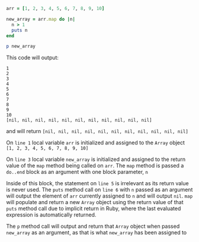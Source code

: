 ```ruby
arr = [1, 2, 3, 4, 5, 6, 7, 8, 9, 10]

new_array = arr.map do |n| 
  n > 1
  puts n
end

p new_array
```

This code will output:

```
1
2
3
4
5
6
7
8
9
10
[nil, nil, nil, nil, nil, nil, nil, nil, nil, nil, nil]
```

and will return `[nil, nil, nil, nil, nil, nil, nil, nil, nil, nil, nil]`

On `line 1` local variable `arr` is initialized and assigned to the `Array`
object `[1, 2, 3, 4, 5, 6, 7, 8, 9, 10]`

On `line 3` local variable `new_array` is initialized and assigned to the return
value of the `map` method being called on `arr`. The `map` method is passed a
`do..end` block as an argument with one block parameter, `n`

Inside of this block, the statement on `line 5` is irrelevant as its return
value is never used. The `puts` method call on `line 6` with `n` passed as an
argument will output the element of `arr` currently assigned to `n` and will
output `nil`. `map` will populate and return a new `Array` object using the
return value of that `puts` method call due to implicit return in Ruby, where
the last evaluated expression is automatically returned.

The `p` method call will output and return that `Array` object when passed
`new_array` as an argument, as that is what `new_array` has been assigned to
